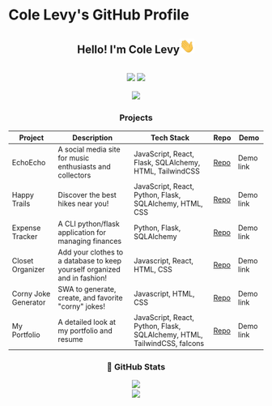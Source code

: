 <!--
**colelevy08/colelevy08** is a ✨ _special_ ✨ repository because its `README.md` (this file) appears on your GitHub profile.

Here are some ideas to get you started:

- 🔭 I’m currently working on ...
- 🌱 I’m currently learning ...
- 👯 I’m looking to collaborate on ...
- 🤔 I’m looking for help with ...
- 💬 Ask me about ...
- 📫 How to reach me: ...
- 😄 Pronouns: ...
- ⚡ Fun fact: ...
-->

<!-- README.md -->

# Cole Levy's GitHub Profile

<!-- Header Section -->
<div align="center">
  <h2>Hello! I'm Cole Levy<img src="https://github.com/ABSphreak/ABSphreak/blob/master/gifs/Hi.gif" width="30"></h2> 
<!-- <img src="https://github.com/sarahadean/sarahadean/assets/128323898/4ef67b26-a753-415c-b2e9-4a2218a0cd1c" height="270"/> -->
</div>
<br>


<div align="center">
  <img src="https://img.shields.io/badge/LinkedIn-0077B5?style=for-the-badge&logo=linkedin&logoColor=white" href="https://www.linkedin.com/in/colelevy/"/>
<img src="https://img.shields.io/badge/Medium-12100E?style=for-the-badge&logo=dev&logoColor=white" href="https://dev.to/colelevy"/>
<!--   <img src="https://img.shields.io/badge/YouTube-FF0000?style=for-the-badge&logo=youtube&logoColor=white" /> -->
</div>
<br>
<div align="center">
<!--   <h>Languages</h2> -->
  <img src="https://skillicons.dev/icons?i=js,html,css,github,matlab,py,flask,react,vscode,tailwind" />
</div>


<!-- Projects Section -->
<h3 align="center">Projects</h3>

<table class="tg">
  <thead>
    <tr>
      <th>Project</th>
      <th>Description</th>
      <th>Tech Stack</th>
      <th>Repo</th>
      <th>Demo</th>
    </tr>
  </thead>
  <tbody>
    <tr>
      <td>EchoEcho</td>
      <td>A social media site for music enthusiasts and collectors</td>
      <td>JavaScript, React, Flask, SQLAlchemy, HTML, TailwindCSS</td>
      <td><a href="https://github.com/colelevy08/EchoEcho">Repo</a></td>
      <td>Demo link</td>
    </tr>
    <tr>
      <td>Happy Trails</td>
      <td>Discover the best hikes near you!</td>
      <td>JavaScript, React, Python, Flask, SQLAlchemy, HTML, CSS</td>
      <td><a href="https://github.com/rachelsteiner91/HappyTrails">Repo</a></td>
      <td>Demo link</td>
    </tr>
    <tr>
      <td>Expense Tracker</td>
      <td>A CLI python/flask application for managing finances</td>
      <td>Python, Flask, SQLAlchemy</td>
      <td><a href="https://github.com/your-repo-link">Repo</a></td>
      <td>Demo link</td>
    </tr>
    <tr>
      <td>Closet Organizer</td>
      <td>Add your clothes to a database to keep yourself organized and in fashion!</td>
      <td>Javascript, React, HTML, CSS</td>
      <td><a href="https://github.com/colelevy08/Closet-Organizer">Repo</a></td>
      <td>Demo link</td>
    </tr>
    <tr>
      <td>Corny Joke Generator</td>
      <td>SWA to generate, create, and favorite "corny" jokes!</td>
      <td>Javascript, HTML, CSS</td>
      <td><a href="https://github.com/ThisBackpackersLife/phase-1-group-project">Repo</a></td>
      <td>Demo link</td>
    </tr>
    <tr>
      <td>My Portfolio</td>
      <td>A detailed look at my portfolio and resume</td>
      <td>JavaScript, React, Python, Flask, SQLAlchemy, HTML, TailwindCSS, faIcons</td>
      <td><a href="https://github.com/colelevy08/my_portfolio">Repo</a></td>
      <td>Demo link</td>
    </tr>
  </tbody>
</table>

<!-- GitHub Stats -->
<h3 align="center">📍 GitHub Stats</h3>
<div align="center">
  <img src="https://github-readme-stats.vercel.app/api/top-langs/?username=colelevy08&layout=compact&theme=nightowl" height="200px"/>
</div>

<!-- Profile Views -->
<div align="center">
  <img src="https://komarev.com/ghpvc/?username=colelevy08&color=blueviolet" />
</div>
